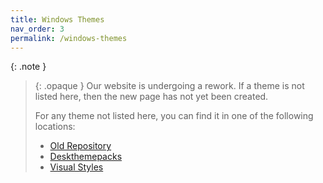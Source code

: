 ```yaml
---
title: Windows Themes
nav_order: 3
permalink: /windows-themes
---
```


{: .note }
> {: .opaque }
> Our website is undergoing a rework. If a theme is not listed here, then the new page has not yet been created.
>
> For any theme not listed here, you can find it in one of the following locations:
> - [Old Repository][old-repo]  
> - [Deskthemepacks][deskthemepacks]
> - [Visual Styles][visual-styles]

<!-- ////////////////////////////////////////////////////////////////////////////////////////////////////////////////////// -->

[WIP]: /WIP

[old-repo]: https://gitlab.com/the-back-room/Themes
[deskthemepacks]: https://gitlab.com/the-back-room/deskthemepacks
[visual-styles]: https://gitlab.com/the-back-room/visual-styles

<!-- ////////////////////////////////////////////////////////////////////////////////////////////////////////////////////// -->

